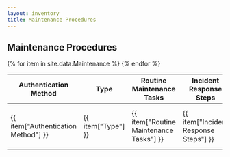 ```yaml
---
layout: inventory
title: Maintenance Procedures
---
```


<h2>Maintenance Procedures</h2>
<table  id="maintenance-table">
  <thead>
    <tr>
      <th>Authentication Method</th>
      <th>Type</th>
      <th>Routine Maintenance Tasks</th>
      <th>Incident Response Steps</th>
      <th>Update and Patch Management</th>
      <th>Change Management Processes</th>
    </tr>
  </thead>
  <tbody>
    {% for item in site.data.Maintenance %}
    <tr>
      <td>{{ item["Authentication Method"] }}</td>
      <td>{{ item["Type"] }}</td>
      <td>{{ item["Routine Maintenance Tasks"] }}</td>
      <td>{{ item["Incident Response Steps"] }}</td>
      <td>{{ item["Update and Patch Management"] }}</td>
      <td>{{ item["Change Management Processes"] }}</td>
    </tr>
    {% endfor %}
  </tbody>
</table>
